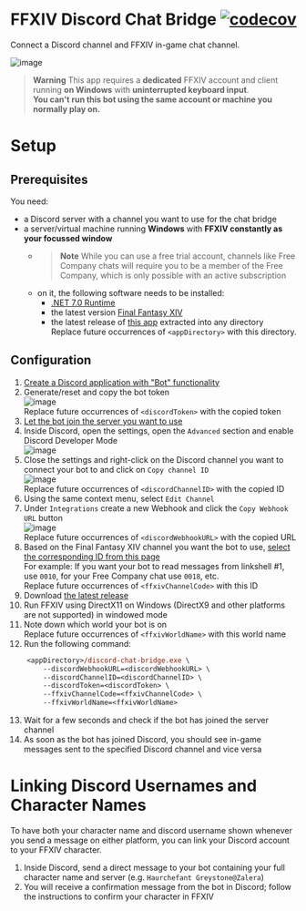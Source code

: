 # FFXIV Discord Chat Bridge [![codecov](https://codecov.io/github/ViMaSter/FFXIVDiscordChatBridge/branch/main/graph/badge.svg?token=2PBSK0I6UI)](https://codecov.io/github/ViMaSter/FFXIVDiscordChatBridge)

Connect a Discord channel and FFXIV in-game chat channel.

![image](https://i.vimaster.de/direct/Zf9KKYLhu4.png)

> **Warning**
> This app requires a **dedicated** FFXIV account and client running **on Windows** with **uninterrupted keyboard input**.      
> **You can't run this bot using the same account or machine you normally play on.**

# Setup
## Prerequisites
You need:
  - a Discord server with a channel you want to use for the chat bridge
  - a server/virtual machine running **Windows** with **FFXIV constantly as your focussed window**  
     - > **Note**
       While you can use a free trial account, channels like Free Company chats will require you to be a member of the Free Company, which is only possible with an active subscription
     - on it, the following software needs to be installed:
       - [.NET 7.0 Runtime](https://dotnet.microsoft.com/download/dotnet/7.0)
       - the latest version [Final Fantasy XIV](https://freetrial.finalfantasyxiv.com)
       - the latest release of [this app](https://github.com/ViMaSter/FFXIVDiscordChatBridge/releases) extracted into any directory  
         Replace future occurrences of `<appDirectory>` with this directory.
  
## Configuration
1. [Create a Discord application with "Bot" functionality](https://discord.com/developers/applications)
2. Generate/reset and copy the bot token  
   ![image](https://i.vimaster.de/direct/chrome_wTwAcZZDxd.png)  
   Replace future occurrences of `<discordToken>` with the copied token
3. [Let the bot join the server you want to use](https://discord.com/developers/docs/topics/oauth2#bot-authorization-flow)
4. Inside Discord, open the settings, open the `Advanced` section and enable Discord Developer Mode  
   ![image](https://i.vimaster.de/direct/Discord_rpRIBHtEjm.png)
5. Close the settings and right-click on the Discord channel you want to connect your bot to and click on `Copy channel ID`    
   ![image](https://i.vimaster.de/direct/Discord_DSrrSRjT44.png)  
   Replace future occurrences of `<discordChannelID>` with the copied ID
6. Using the same context menu, select `Edit Channel`
7. Under `Integrations` create a new Webhook and click the `Copy Webhook URL` button  
   ![image](https://i.vimaster.de/direct/ffxiv-webhook.png)  
   Replace future occurrences of `<discordWebhookURL>` with the copied URL
8. Based on the Final Fantasy XIV channel you want the bot to use, [select the corresponding ID from this page](https://gist.github.com/quisquous/1a6ea3cf102c65e3c375186f1173dff3#file-ffxiv-game-log-ids)    
   For example: If you want your bot to read messages from linkshell #1, use `0010`, for your Free Company chat use `0018`, etc.    
   Replace future occurrences of `<ffxivChannelCode>` with this ID
9. Download [the latest release](https://github.com/ViMaSter/FFXIVDiscordChatBridge/releases)
10. Run FFXIV using DirectX11 on Windows (DirectX9 and other platforms are not supported) in windowed mode
11. Note down which world your bot is on  
    Replace future occurrences of `<ffxivWorldName>` with this world name
12. Run the following command:
   ```ps
       <appDirectory>/discord-chat-bridge.exe \
           --discordWebhookURL=<discordWebhookURL> \
           --discordChannelID=<discordChannelID> \
           --discordToken=<discordToken> \
           --ffxivChannelCode=<ffxivChannelCode> \
           --ffxivWorldName=<ffxivWorldName>
   ```
13. Wait for a few seconds and check if the bot has joined the server channel    
14. As soon as the bot has joined Discord, you should see in-game messages sent to the specified Discord channel and vice versa

# Linking Discord Usernames and Character Names

To have both your character name and discord username shown whenever you send a message on either platform, you can link your Discord account to your FFXIV character.
1. Inside Discord, send a direct message to your bot containing your full character name and server (e.g. `Haurchefant Greystone@Zalera`)
2. You will receive a confirmation message from the bot in Discord; follow the instructions to confirm your character in FFXIV